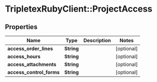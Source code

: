 # TripletexRubyClient::ProjectAccess

## Properties
Name | Type | Description | Notes
------------ | ------------- | ------------- | -------------
**access_order_lines** | **String** |  | [optional] 
**access_hours** | **String** |  | [optional] 
**access_attachments** | **String** |  | [optional] 
**access_control_forms** | **String** |  | [optional] 


